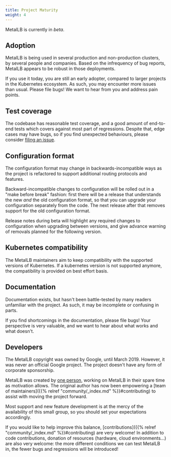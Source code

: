 ```yaml
---
title: Project Maturity
weight: 4
---
```


MetalLB is currently in *beta*.

## Adoption

MetalLB is being used in several production and non-production clusters, by
several people and companies. Based on the infrequency of bug reports, MetalLB
appears to be robust in those deployments.

If you use it today, you are still an early adopter, compared to larger projects
in the Kubernetes ecosystem. As such, you may encounter more issues than
usual. Please file bugs! We want to hear from you and address pain points.

## Test coverage

The codebase has reasonable test coverage, and a good amount of
end-to-end tests which covers against most part of regressions.
Despite that, edge cases may have bugs, so if you find unexpected
behaviours, please consider [filing an issue](https://github.com/metallb/metallb/issues).

## Configuration format

The configuration format may change in backwards-incompatible ways as the
project is refactored to support additional routing protocols and features.

Backward-incompatible changes to configuration will be rolled out in a "make
before break" fashion: first there will be a release that understands the new
_and_ the old configuration format, so that you can upgrade your configuration
separately from the code. The next release after that removes support for the
old configuration format.

Release notes during beta will highlight any required changes to configuration
when upgrading between versions, and give advance warning of removals planned
for the following version.

## Kubernetes compatibility

The MetalLB maintainers aim to keep compatibility with the supported versions
of Kubernetes. If a kubernetes version is not supported anymore, the compatibility is
provided on best effort basis.

## Documentation

Documentation exists, but hasn't been battle-tested by many readers
unfamiliar with the project. As such, it may be incomplete or
confusing in parts.

If you find shortcomings in the documentation, please file bugs! Your
perspective is very valuable, and we want to hear about what works and
what doesn't.

## Developers

The MetalLB copyright was owned by Google, until March 2019. However, it
was never an official Google project. The project doesn't have any
form of corporate sponsorship.

MetalLB was created by [one person](https://www.dave.tf), working on MetalLB in
their spare time as motivation allows.  The original author has now been
empowering a [team of maintainers]({{% relref "community/_index.md"
%}}#contributing) to assist with moving the project forward.

Most support and new feature development is at the mercy of the availability of
this small group, so you should set your expectations accordingly.

If you would like to help improve this balance, [contributions]({{% relref
"community/_index.md" %}}#contributing) are very welcome! In addition to code
contributions, donation of resources (hardware, cloud environments...) are also
very welcome: the more different conditions we can test MetalLB in, the fewer
bugs and regressions will be introduced!
